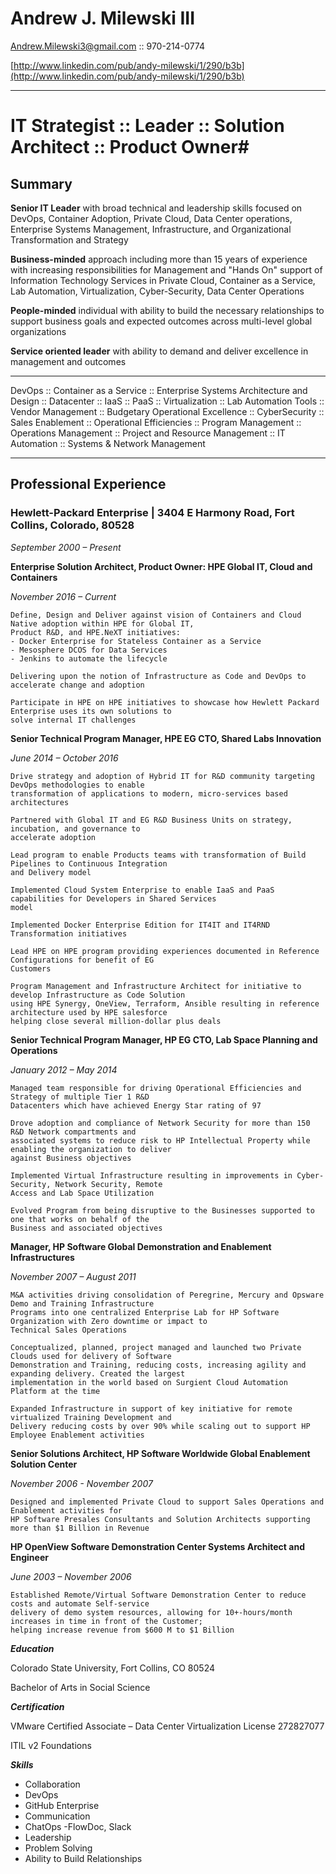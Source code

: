 
# Andrew J. Milewski III

Andrew.Milewski3@gmail.com :: 970-214-0774

[http://www.linkedin.com/pub/andy-milewski/1/290/b3b](http://www.linkedin.com/pub/andy-milewski/1/290/b3b)

***

# IT Strategist :: Leader :: Solution Architect :: Product Owner#

## Summary

**Senior IT Leader** with broad technical and leadership skills focused on DevOps, Container Adoption, Private Cloud, Data Center operations, Enterprise Systems Management, Infrastructure, and Organizational Transformation and Strategy

**Business-minded** approach including more than 15 years of experience with increasing responsibilities for Management and &quot;Hands On&quot; support of Information Technology Services in Private Cloud, Container as a Service, Lab Automation, Virtualization, Cyber-Security, Data Center Operations

**People-minded** individual with ability to build the necessary relationships to support business goals and expected outcomes across multi-level global organizations

**Service oriented leader** with ability to demand and deliver excellence in management and outcomes

---

DevOps :: Container as a Service :: Enterprise Systems Architecture and Design :: Datacenter :: IaaS :: PaaS :: Virtualization :: Lab Automation Tools :: Vendor Management :: Budgetary Operational Excellence :: CyberSecurity :: Sales Enablement :: Operational Efficiencies :: Program Management :: Operations Management :: Project and Resource Management :: IT Automation :: Systems &amp; Network Management

___

## Professional Experience

### Hewlett-Packard Enterprise | 3404 E Harmony Road, Fort Collins, Colorado, 80528

_September 2000 – Present_


**Enterprise Solution Architect, Product Owner: HPE Global IT, Cloud and Containers**

*November 2016 – Current*

    Define, Design and Deliver against vision of Containers and Cloud Native adoption within HPE for Global IT, 
    Product R&D, and HPE.NeXT initiatives:
    - Docker Enterprise for Stateless Container as a Service
    - Mesosphere DCOS for Data Services
    - Jenkins to automate the lifecycle

    Delivering upon the notion of Infrastructure as Code and DevOps to accelerate change and adoption

    Participate in HPE on HPE initiatives to showcase how Hewlett Packard Enterprise uses its own solutions to 
    solve internal IT challenges



**Senior Technical Program Manager, HPE EG CTO, Shared Labs Innovation**

*June 2014 – October 2016*

    Drive strategy and adoption of Hybrid IT for R&D community targeting DevOps methodologies to enable 
    transformation of applications to modern, micro-services based architectures

    Partnered with Global IT and EG R&D Business Units on strategy, incubation, and governance to 
    accelerate adoption

    Lead program to enable Products teams with transformation of Build Pipelines to Continuous Integration 
    and Delivery model

    Implemented Cloud System Enterprise to enable IaaS and PaaS capabilities for Developers in Shared Services 
    model

    Implemented Docker Enterprise Edition for IT4IT and IT4RND Transformation initiatives

    Lead HPE on HPE program providing experiences documented in Reference Configurations for benefit of EG 
    Customers

    Program Management and Infrastructure Architect for initiative to develop Infrastructure as Code Solution 
    using HPE Synergy, OneView, Terraform, Ansible resulting in reference architecture used by HPE salesforce 
    helping close several million-dollar plus deals

**Senior Technical Program Manager, HP EG CTO, Lab Space Planning and Operations**

*January 2012 – May 2014*

    Managed team responsible for driving Operational Efficiencies and Strategy of multiple Tier 1 R&D 
    Datacenters which have achieved Energy Star rating of 97

    Drove adoption and compliance of Network Security for more than 150 R&D Network compartments and 
    associated systems to reduce risk to HP Intellectual Property while enabling the organization to deliver 
    against Business objectives

    Implemented Virtual Infrastructure resulting in improvements in Cyber-Security, Network Security, Remote 
    Access and Lab Space Utilization

    Evolved Program from being disruptive to the Businesses supported to one that works on behalf of the 
    Business and associated objectives

**Manager, HP Software Global Demonstration and Enablement Infrastructures**

*November 2007 – August 2011*

    M&A activities driving consolidation of Peregrine, Mercury and Opsware Demo and Training Infrastructure 
    Programs into one centralized Enterprise Lab for HP Software Organization with Zero downtime or impact to 
    Technical Sales Operations

    Conceptualized, planned, project managed and launched two Private Clouds used for delivery of Software 
    Demonstration and Training, reducing costs, increasing agility and expanding delivery. Created the largest 
    implementation in the world based on Surgient Cloud Automation Platform at the time

    Expanded Infrastructure in support of key initiative for remote virtualized Training Development and 
    Delivery reducing costs by over 90% while scaling out to support HP Employee Enablement activities

**Senior Solutions Architect, HP Software Worldwide Global Enablement Solution Center**

*November 2006 - November 2007*

    Designed and implemented Private Cloud to support Sales Operations and Enablement activities for 
    HP Software Presales Consultants and Solution Architects supporting more than $1 Billion in Revenue

**HP OpenView Software Demonstration Center Systems Architect and Engineer**

*June 2003 – November 2006*

    Established Remote/Virtual Software Demonstration Center to reduce costs and automate Self-service 
    delivery of demo system resources, allowing for 10+-hours/month increases in time in front of the Customer; 
    helping increase revenue from $600 M to $1 Billion

***Education***

Colorado State University, Fort Collins, CO 80524

Bachelor of Arts in Social Science

***Certification***

VMware Certified Associate – Data Center Virtualization                                                                               License 272827077

ITIL v2 Foundations

***Skills***


  - Collaboration
  - DevOps
  - GitHub Enterprise
  - Communication
  - ChatOps -FlowDoc, Slack
  - Leadership
  - Problem Solving
  - Ability to Build Relationships
